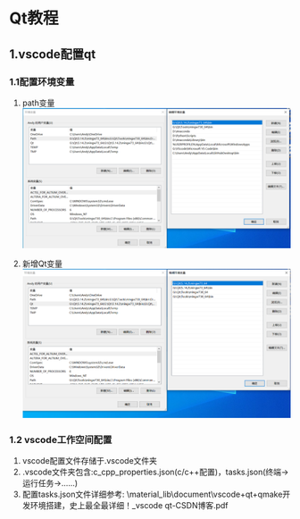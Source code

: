 # Qt教程

## 1.vscode配置qt

### 1.1配置环境变量

1. path变量
    ![path变量](\material_lib\1.1.1.PNG)

2. 新增Qt变量
    ![Qt变量](\material_lib\1.1.2.PNG)

### 1.2 vscode工作空间配置

1. vscode配置文件存储于.vscode文件夹
2. .vscode文件夹包含:c_cpp_properties.json(c/c++配置)，tasks.json(终端->运行任务->......)
3. 配置tasks.json文件详细参考: \material_lib\document\vscode+qt+qmake开发环境搭建，史上最全最详细！_vscode qt-CSDN博客.pdf
